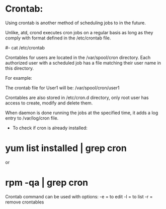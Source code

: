 # Crontab:

Using crontab is another method of scheduling jobs to
in the future. 

Unlike, atd, crond executes cron jobs on a regular
basis as long as they comply with format defined in the
/etc/crontab file.

#- cat /etc/crontab

Crontables for users are located in the /var/spool/cron
directory. Each authorized user with a scheduled job
has a file matching their user name in this directory.

For example: 

The crontab file for User1 will be:
/var/spool/cron/user1 

Crontables are also stored in /etc/cron.d directory, 
only root user has access to create, modify and delete
them.

When daemon is done running the jobs at the specified 
time, it adds a log entry to /var/log/cron file.


- To check if cron is already installed:

# yum list installed | grep cron
  or
# rpm -qa | grep cron


Crontab command can be used with options:
-e = to edit
-l = to list
-r = remove crontables








